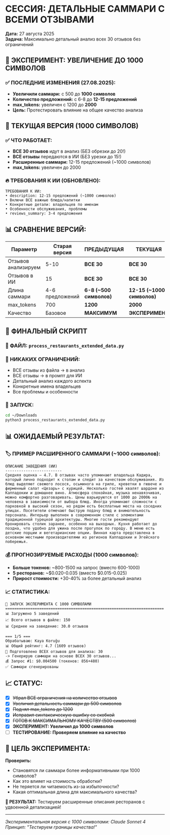 # СЕССИЯ: ДЕТАЛЬНЫЕ САММАРИ С ВСЕМИ ОТЗЫВАМИ

**Дата:** 27 августа 2025  
**Задача:** Максимально детальный анализ всех 30 отзывов без ограничений  

## 🚀 ЭКСПЕРИМЕНТ: УВЕЛИЧЕНИЕ ДО 1000 СИМВОЛОВ

### ✅ **ПОСЛЕДНИЕ ИЗМЕНЕНИЯ (27.08.2025):**
- **Увеличили саммари:** с 500 до **1000 символов**
- **Количество предложений:** с 6-8 до **12-15 предложений**  
- **max_tokens:** увеличен с 1200 до **2000**
- **Цель:** Протестировать влияние на общее качество анализа

## 🎯 ТЕКУЩАЯ ВЕРСИЯ (1000 СИМВОЛОВ)

### ✅ **ЧТО РАБОТАЕТ:**
- **ВСЕ 30 отзывов** идут в анализ (БЕЗ обрезки до 20!)
- **ВСЕ отзывы** передаются в ИИ (БЕЗ урезки до 15!)
- **Расширенные саммари:** 12-15 предложений (~1000 символов)
- **max_tokens:** увеличен до 2000

### 🔥 **ТРЕБОВАНИЯ К ИИ (ОБНОВЛЕНО):**
```
ТРЕБОВАНИЯ К ИИ:
• description: 12-15 предложений (~1000 символов)
• Включи ВСЕ важные блюда/напитки
• Конкретные детали: владельцев по именам
• Особенности обслуживания, проблемы
• reviews_summary: 3-4 предложения
```

## 📊 СРАВНЕНИЕ ВЕРСИЙ:

| Параметр | Старая версия | **ПРЕДЫДУЩАЯ** | **ТЕКУЩАЯ** |
|----------|---------------|----------------|-------------|
| Отзывов анализируем | 5-10 | **ВСЕ 30** | **ВСЕ 30** |
| Отзывов в ИИ | 15 | **ВСЕ 30** | **ВСЕ 30** |
| Длина саммари | 4-6 предложений | **6-8 (~500 символов)** | **12-15 (~1000 символов)** |
| max_tokens | 700 | **1200** | **2000** |
| Качество | Базовое | **МАКСИМУМ** | **ЭКСПЕРИМЕНТ** |

## 🔧 ФИНАЛЬНЫЙ СКРИПТ

### 📁 ФАЙЛ: `process_restaurants_extended_data.py`

### 💪 **НИКАКИХ ОГРАНИЧЕНИЙ:**
- ВСЕ отзывы из файла → в анализ
- ВСЕ отзывы → в промпт для ИИ  
- Детальный анализ каждого аспекта
- Конкретные имена владельцев
- Все проблемы и особенности

### 🚀 ЗАПУСК:
```bash
cd ~/Downloads
python3 process_restaurants_extended_data.py
```

## 📊 ОЖИДАЕМЫЙ РЕЗУЛЬТАТ:

### 🏷️ **ПРИМЕР РАСШИРЕННОГО САММАРИ (~1000 символов):**
```
ОПИСАНИЕ ЗАВЕДЕНИЯ (ИИ)
-------------------------
Средняя оценка — 4.7. В отзывах часто упоминают владельца Кадира, который лично подходит к столам и следит за качеством обслуживания. Из блюд выделяют свежего лосося, осьминога на гриле, креветки в гювече и фирменный салат «Цезарь» с курицей. Несколько гостей хвалят шардоне из Каппадокии и домашнее вино. Атмосфера спокойная, музыка ненавязчивая, можно комфортно разговаривать. Цены варьируются от 1000 до 2000₺ на человека в зависимости от выбора блюд. Иногда упоминают сложности с парковкой в высокий сезон, но рядом есть бесплатные места на соседних улицах. Посетители отмечают быструю подачу блюд и внимательность персонала. Интерьер выполнен в современном стиле с элементами традиционной турецкой архитектуры. Многие гости рекомендуют бронировать столик заранее, особенно на выходных. Кухня работает до поздна, что удобно для ужина после прогулок по городу. В меню есть детские порции и вегетарианские опции. Винная карта представлена в основном местными производителями из регионов Каппадокии и Эгейского побережья.
```

### 💰 **ПРОГНОЗИРУЕМЫЕ РАСХОДЫ (1000 символов):**
- **Больше токенов:** ~800-1500 на запрос (вместо 600-1000)
- **5 ресторанов:** ~$0.020-0.035 (вместо $0.015-0.025)
- **Прирост стоимости:** +30-40% за более детальный анализ

### 📈 **СТАТИСТИКА:**
```
🚀 ЗАПУСК ЭКСПЕРИМЕНТА С 1000 СИМВОЛАМИ
======================================================================
📊 Загружено 5 заведений
📈 Всего отзывов в файле: 150
📊 Среднее на заведение: 30.0 отзывов

=== 1/5 ===
Обрабатываю: Kaya Koruğu
📊 Общий рейтинг: 4.7 (1609 отзывов)
📝 Подготовлено ВСЕХ отзывов для анализа: 30
-> Генерирую саммари на основе ВСЕХ 30 отзывов...
💰 Запрос #1: $0.004500 (токенов: 856+480)
✅ Саммари сгенерированы
```

## 📈 СТАТУС:

- [x] ~~Убрал ВСЕ ограничения на количество отзывов~~
- [x] ~~Увеличил детальность саммари до 500 символов~~
- [x] ~~Поднял max_tokens до 1200~~
- [x] ~~Исправил синтаксическую ошибку со скобкой~~
- [x] ~~ГОТОВ К МАКСИМАЛЬНОМУ КАЧЕСТВУ (500 символов)~~
- [x] **ЭКСПЕРИМЕНТ: Увеличил до 1000 символов**
- [ ] **ТЕСТИРОВАНИЕ: Проверяем влияние на качество**

## 🎯 ЦЕЛЬ ЭКСПЕРИМЕНТА:

**Проверить:**
- Становятся ли саммари более информативными при 1000 символов?
- Как это влияет на стоимость обработки?
- Не теряется ли читаемость из-за избыточности?
- Какая оптимальная длина для максимального качества?

**🎯 РЕЗУЛЬТАТ:** Тестируем расширенные описания ресторанов с удвоенной детализацией!

---

*Экспериментальная версия с 1000 символами: Claude Sonnet 4*  
*Принцип: "Тестируем границы качества!"*
